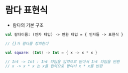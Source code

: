 # 람다 표현식

- 람다의 기본 구조
```kt
val 람다이름: (인자 타입) -> 반환 타입 = { 인자들 -> 표현식 }

// {}가 람다를 정의한다
```

```kt
val square: (Int) -> Int = { x -> x * x }

// Int -> Int : Int 타입을 입력으로 받아서 Int 타입을 반환
// x -> x * x 는 x를 입력으로 받아서 x * x를 반환
```



